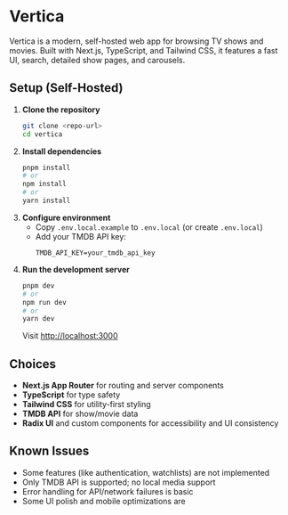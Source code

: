 # Vertica

Vertica is a modern, self-hosted web app for browsing TV shows and movies. Built with Next.js, TypeScript, and Tailwind CSS, it features a fast UI, search, detailed show pages, and carousels.

## Setup (Self-Hosted)

1. **Clone the repository**
   ```bash
   git clone <repo-url>
   cd vertica
   ```
2. **Install dependencies**
   ```bash
   pnpm install
   # or
   npm install
   # or
   yarn install
   ```
3. **Configure environment**
   - Copy `.env.local.example` to `.env.local` (or create `.env.local`)
   - Add your TMDB API key:
     ```
     TMDB_API_KEY=your_tmdb_api_key
     ```
4. **Run the development server**
   ```bash
   pnpm dev
   # or
   npm run dev
   # or
   yarn dev
   ```
   Visit [http://localhost:3000](http://localhost:3000)

## Choices

- **Next.js App Router** for routing and server components
- **TypeScript** for type safety
- **Tailwind CSS** for utility-first styling
- **TMDB API** for show/movie data
- **Radix UI** and custom components for accessibility and UI consistency

## Known Issues

- Some features (like authentication, watchlists) are not implemented
- Only TMDB API is supported; no local media support
- Error handling for API/network failures is basic
- Some UI polish and mobile optimizations are
